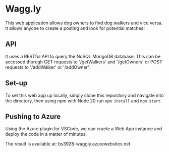 # Wagg.ly

This web application allows dog owners to find dog walkers and vice versa.
It allows anyone to create a posting and look for potential matches!

## API
It uses a RESTful API to query the NoSQL MongoDB database. This can be accessed thorugh GET requests to '/getWalkers' and '/getOwners' or POST requests to
'/addWalker' or '/addOwner'.

## Set-up
To set this web app up locally, simply clone this repository and navigate into
the directory, then using npm with Node 20 run `npm install` and `npm start`.

## Pushing to Azure
Using the Azure plugin for VSCode, we can craete a Web App instance and deploy
the code in a matter of minutes.

The result is available at: bs3928-waggly.azurewebsites.net